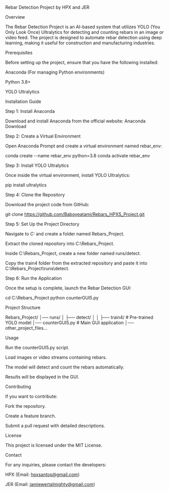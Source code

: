 Rebar Detection Project by HPX and JER

Overview

The Rebar Detection Project is an AI-based system that utilizes YOLO (You Only Look Once) Ultralytics for detecting and counting rebars in an image or video feed. The project is designed to automate rebar detection using deep learning, making it useful for construction and manufacturing industries.

Prerequisites

Before setting up the project, ensure that you have the following installed:

Anaconda (For managing Python environments)

Python 3.8+

YOLO Ultralytics

Installation Guide

Step 1: Install Anaconda

Download and install Anaconda from the official website: Anaconda Download

Step 2: Create a Virtual Environment

Open Anaconda Prompt and create a virtual environment named rebar_env:

conda create --name rebar_env python=3.8
conda activate rebar_env

Step 3: Install YOLO Ultralytics

Once inside the virtual environment, install YOLO Ultralytics:

pip install ultralytics

Step 4: Clone the Repository

Download the project code from GitHub:

git clone https://github.com/Baboyeatami/Rebars_HPXS_Project.git

Step 5: Set Up the Project Directory

Navigate to *C:* and create a folder named Rebars_Project.

Extract the cloned repository into C:\Rebars_Project.

Inside C:\Rebars_Project, create a new folder named runs/detect.

Copy the train4 folder from the extracted repository and paste it into C:\Rebars_Project\runs\detect.

Step 6: Run the Application

Once the setup is complete, launch the Rebar Detection GUI:

cd C:\Rebars_Project
python counterGUI5.py

Project Structure

Rebars_Project/
│── runs/
│   ├── detect/
│   │   ├── train4/  # Pre-trained YOLO model
│── counterGUI5.py   # Main GUI application
│── other_project_files...

Usage

Run the counterGUI5.py script.

Load images or video streams containing rebars.

The model will detect and count the rebars automatically.

Results will be displayed in the GUI.

Contributing

If you want to contribute:

Fork the repository.

Create a feature branch.

Submit a pull request with detailed descriptions.

License

This project is licensed under the MIT License.

Contact

For any inquiries, please contact the developers:

HPX (Email: hpxsantos@gmail.com)

JER (Email: jamiewertalmighty@gmail.com)

